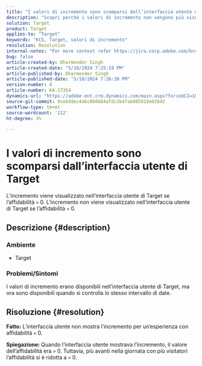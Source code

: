```yaml
---
title: "I valori di incremento sono scomparsi dall’interfaccia utente di Target"
description: "Scopri perché i valori di incremento non vengono più visualizzati nell’interfaccia utente di Target."
solution: Target
product: Target
applies-to: "Target"
keywords: "KCS, Target, valori di incremento"
resolution: Resolution
internal-notes: "For more context refer https://jira.corp.adobe.com/browse/TGT-41844"
bug: false
article-created-by: Dharmender Singh
article-created-date: "5/10/2024 7:25:19 PM"
article-published-by: Dharmender Singh
article-published-date: "5/10/2024 7:26:20 PM"
version-number: 8
article-number: KA-17354
dynamics-url: "https://adobe-ent.crm.dynamics.com/main.aspx?forceUCI=1&pagetype=entityrecord&etn=knowledgearticle&id=a798db06-030f-ef11-9f8a-6045bd006b25"
source-git-commit: 9cebddec4a6c868884afdc3b4fab005819e02bd2
workflow-type: tm+mt
source-wordcount: '112'
ht-degree: 3%

---
```


# I valori di incremento sono scomparsi dall’interfaccia utente di Target


L’incremento viene visualizzato nell’interfaccia utente di Target se l’affidabilità `>`  0. L’incremento non viene visualizzato nell’interfaccia utente di Target se l’affidabilità `<`  0.

## Descrizione {#description}


### <b>Ambiente</b>

- Target


### <b>Problemi/Sintomi</b>

I valori di incremento erano disponibili nell’interfaccia utente di Target, ma ora sono disponibili quando si controlla lo stesso intervallo di date.


## Risoluzione {#resolution}


<b>Fatto:</b> L’interfaccia utente non mostra l’incremento per un’esperienza con affidabilità `<`  0.

<b>Spiegazione: </b>Quando l’interfaccia utente mostrava l’incremento, il valore dell’affidabilità era `>`  0. Tuttavia, più avanti nella giornata con più visitatori l’affidabilità si è ridotta a `<`  0.
